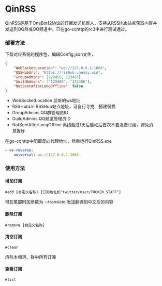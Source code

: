 # QinRSS
QinRSS是基于OneBot12协议的订阅发送机器人，支持从RSSHub站点获取内容并发送到QQ群或QQ频道中。已在go-cqhttp的rc3中进行测试通过。

### 部署方法
下载对应系统的程序包，编辑Config.json文件，

```json
{
    "WebSocketLocation": "ws://127.0.0.1:1868",
    "RSSHubUrl": "https://rsshub.uneasy.win",
    "GroupAdmins": [123456, 123456],
    "GuildAdmins": ["123465", "123456"],
    "NotSentAfterLongOffline": false
}
```

* WebSocketLocation 监听的ws地址
* RSSHubUrl RSSHub站点地址，可自行寻找、搭建替换
* GroupAdmins QQ群管理员ID
* GuildAdmins QQ频道管理员ID
* NotSentAfterLongOffline 离线超过1天后启动后首次不要发送订阅，避免消息轰炸



在go-cqhttp中配置反向代理地址，然后运行QinRSS.exe

```yml
- ws-reverse:
    universal: ws://127.0.0.1:1868
```

### 使用方法

#### 增加订阅
```
#add [自定义名称] [订阅地址如"twitter/user/TOUKEN_STAFF"]
```
可在尾部附加参数为 --translate 发送翻译到中文后的内容

#### 删除订阅
```
#remove [自定义名称]
```

#### 清空订阅
```
#clear
```
清除本频道、群中所有订阅

#### 查看订阅
```
#list
```
